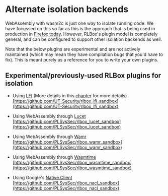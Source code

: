 # Alternate isolation backends

WebAssembly with wasm2c is just one way to isolate running code. We have
focussed on this so far as this is the approach that is being used in production
in [Firefox
today](https://hacks.mozilla.org/2021/12/webassembly-and-back-again-fine-grained-sandboxing-in-firefox-95/).
However, RLBox's plugin model is completely general, and can be configured to
support other isolation backends as well.

Note that the below plugins are experimental and are not actively maintained
(which may mean they have compilation bugs that you'd have to fix). This is
meant purely as a reference for you to write your own plugins.

## Experimental/previously-used RLBox plugins for isolation

- Using [LFI](https://dl.acm.org/doi/pdf/10.1145/3620665.3640408) (More details
  in this [chapter](./alternate/lfi.md) for more details) \
[https://github.com/UT-Security/rlbox_lfi_sandbox](https://github.com/UT-Security/rlbox_lfi_sandbox)

- Using WebAssembly through [Lucet](https://github.com/bytecodealliance/lucet)\
[https://github.com/PLSysSec/rlbox_lucet_sandbox](https://github.com/PLSysSec/rlbox_lucet_sandbox)

- Using WebAssembly through [Wamr](https://bytecodealliance.github.io/wamr.dev/)\
[https://github.com/PLSysSec/rlbox_wamr_sandbox](https://github.com/PLSysSec/rlbox_wamr_sandbox)

- Using WebAssembly through [Wasmtime](https://wasmtime.dev/)\
[https://github.com/PLSysSec/rlbox_wasmtime_sandbox](https://github.com/PLSysSec/rlbox_wasmtime_sandbox)

- Using Google's [Native Client](https://www.chromium.org/nativeclient/getting-started/getting-started-background-and-basics/)\
[https://github.com/PLSysSec/rlbox_nacl_sandbox](https://github.com/PLSysSec/rlbox_nacl_sandbox)
